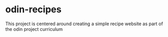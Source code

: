 # odin-recipes
This project is centered around creating a simple recipe website as part of the odin project curriculum